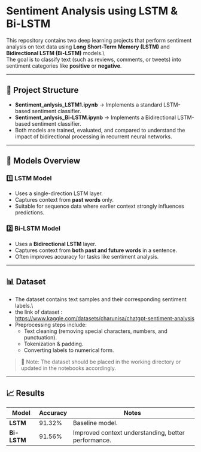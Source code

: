 # Sentiment Analysis using LSTM & Bi-LSTM

This repository contains two deep learning projects that perform sentiment analysis on text data using **Long Short-Term Memory (LSTM)** and **Bidirectional LSTM (Bi-LSTM)** models.\  
The goal is to classify text (such as reviews, comments, or tweets) into sentiment categories like **positive** or **negative**.

---

## 📂 Project Structure

- **Sentiment_anlysis_LSTM1.ipynb** → Implements a standard LSTM-based sentiment classifier.
- **Sentiment_anlysis_Bi-LSTM.ipynb** → Implements a Bidirectional LSTM-based sentiment classifier.
- Both models are trained, evaluated, and compared to understand the impact of bidirectional processing in recurrent neural networks.

---

## 🧠 Models Overview

### 1️⃣ LSTM Model
- Uses a single-direction LSTM layer.
- Captures context from **past words** only.
- Suitable for sequence data where earlier context strongly influences predictions.

### 2️⃣ Bi-LSTM Model
- Uses a **Bidirectional LSTM** layer.
- Captures context from **both past and future words** in a sentence.
- Often improves accuracy for tasks like sentiment analysis.

---

## 📊 Dataset
- The dataset contains text samples and their corresponding sentiment labels.\
- the link of dataset : https://www.kaggle.com/datasets/charunisa/chatgpt-sentiment-analysis
- Preprocessing steps include:
  - Text cleaning (removing special characters, numbers, and punctuation).
  - Tokenization & padding.
  - Converting labels to numerical form.

> 📌 Note: The dataset should be placed in the working directory or updated in the notebooks accordingly.

---


## 📈 Results

| Model       | Accuracy | Notes                                           |
|-------------|----------|-------------------------------------------------|
| **LSTM**    | 91.32%   | Baseline model.                                 |
| **Bi-LSTM** | 91.56%   | Improved context understanding, better performance.



